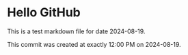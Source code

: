 # Hello GitHub
This is a test markdown file for date 2024-08-19.

This commit was created at exactly 12:00 PM on 2024-08-19.

